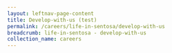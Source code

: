 ```yaml
---
layout: leftnav-page-content
title: Develop-with-us (test)
permalink: /careers/life-in-sentosa/develop-with-us
breadcrumb: life-in-sentosa - develop-with-us
collection_name: careers
---
```

